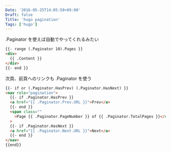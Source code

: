 ```yaml
---
Date: '2016-05-25T14:05:50+09:00'
Draft: false
Title: 'hugo pagination'
Tags: ['hugo']
---
```


<!--more-->

.Paginator を使えば自動でやってくれるみたい

```html
{{- range (.Paginator 10).Pages }}
<div>
  {{ .Content }}
</div>
{{- end }}
```

次頁、前頁へのリンクも .Paginator を使う

```html
{{- if or (.Paginator.HasPrev) (.Paginator.HasNext) }}
<nav role="pagination">
  {{- if .Paginator.HasPrev }}
  <a href="{{ .Paginator.Prev.URL }}">Prev</a>
  {{- end }}
  <span class=""
    >Page {{ .Paginator.PageNumber }} of {{ .Paginator.TotalPages }}</span
  >
  {{- if .Paginator.HasNext }}
  <a href="{{ .Paginator.Next.URL }}">Next</a>
  {{- end }}
</nav>
{{end}}
```
